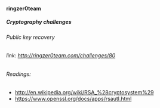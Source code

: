 #### ringzer0team
##### Cryptography challenges
###### Public key recovery
###### link: http://ringzer0team.com/challenges/80


###### Readings:
* http://en.wikipedia.org/wiki/RSA_%28cryptosystem%29
* https://www.openssl.org/docs/apps/rsautl.html
